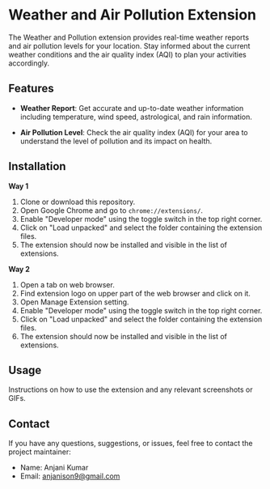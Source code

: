 # Weather and Air Pollution Extension

The Weather and Pollution extension provides real-time weather reports and air pollution levels for your location. Stay informed about the current weather conditions and the air quality index (AQI) to plan your activities accordingly.

## Features

- **Weather Report**: Get accurate and up-to-date weather information including temperature, wind speed, astrological, and rain information.

- **Air Pollution Level**: Check the air quality index (AQI) for your area to understand the level of pollution and its impact on health.


## Installation

**Way 1**
1. Clone or download this repository.
2. Open Google Chrome and go to `chrome://extensions/`.
3. Enable "Developer mode" using the toggle switch in the top right corner.
4. Click on "Load unpacked" and select the folder containing the extension files.
5. The extension should now be installed and visible in the list of extensions.

**Way 2**
1. Open a tab on web browser.
2. Find extension logo on upper part of the web browser and click on it.
3. Open Manage Extension setting.
4. Enable "Developer mode" using the toggle switch in the top right corner.
5. Click on "Load unpacked" and select the folder containing the extension files.
6. The extension should now be installed and visible in the list of extensions.

   
## Usage

Instructions on how to use the extension and any relevant screenshots or GIFs.

## Contact

If you have any questions, suggestions, or issues, feel free to contact the project maintainer:

- Name: Anjani Kumar
- Email: anjanison9@gmail.com

